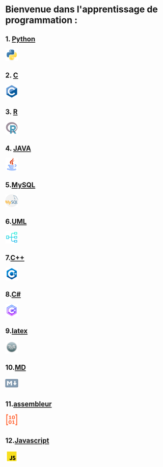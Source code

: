 # **Bienvenue dans l'apprentissage de programmation :**


## 1. [Python](https://github.com/mohameml/Python)

 <a href="https://github.com/mohameml/Python" target="_blank" rel="noreferrer"> <img src="https://raw.githubusercontent.com/devicons/devicon/master/icons/python/python-original.svg" alt="python" width="40" height="40"/> </a>

## 2. [C](https://github.com/mohameml/C)

<a href="https://github.com/mohameml/C" target="_blank" rel="noreferrer"> <img src="https://raw.githubusercontent.com/devicons/devicon/master/icons/c/c-original.svg" alt="c" width="40" height="40"/> </a>

## 3. [R](https://github.com/mohameml/R)

<a href="https://github.com/mohameml/R" target="_blank" rel="noreferrer"> <img src="../.images/R.png" alt="c" width="40" height="40"/> </a>

## 4. [JAVA](https://github.com/mohameml/java)

<a href="https://github.com/mohameml/java" target="_blank" rel="noreferrer"> <img src="../.images/java.png" alt="c" width="40" height="40"/> </a>


## 5.[MySQL](https://github.com/mohameml/MySQL)

<a href="https://github.com/mohameml/MySQL" target="_blank" rel="noreferrer"> <img src="../.images/mysql.png" alt="c" width="40" height="40"/> </a>


## 6.[UML](https://github.com/mohameml/UML)

<a href="https://github.com/mohameml/UML" target="_blank" rel="noreferrer"> <img src="../.images/uml.png" alt="c" width="40" height="40"/> </a>


## 7.[C++](https://github.com/mohameml/Cplusplus)

<a href="https://github.com/mohameml/Cplusplus" target="_blank" rel="noreferrer"> <img src="../.images/Cplus.png" alt="c" width="40" height="40"/> </a>


## 8.[C#](https://github.com/mohameml/Csharp)

<a href="https://github.com/mohameml/Csharp" target="_blank" rel="noreferrer"> <img src="../.images/Csharp.png" alt="c" width="40" height="40"/> </a>

## 9.[latex](https://github.com/mohameml/latex)

<a href="https://github.com/mohameml/latex" target="_blank" rel="noreferrer"> <img src="../.images/latex.png" alt="c" width="40" height="40"/> </a>


## 10.[MD](https://github.com/mohameml/MD)

<a href="https://github.com/mohameml/MD" target="_blank" rel="noreferrer"> <img src="../.images/md.png" alt="c" width="40" height="40"/> </a>



## 11.[assembleur](https://github.com/mohameml/assembleur)

<a href="https://github.com/mohameml/assembleur" target="_blank" rel="noreferrer"> <img src="../.images/assembly.svg" alt="c" width="40" height="40"/> </a>


## 12.[Javascript](https://github.com/mohameml/javascript)

<a href="https://github.com/mohameml/javascript" target="_blank" rel="noreferrer"> <img src="../.images/JS.png" alt="c" width="40" height="40"/> </a>

